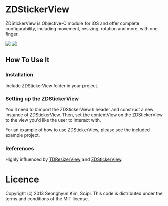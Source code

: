ZDStickerView
=============
ZDStickerView is Objective-C module for iOS and offer complete configurability, including movement, resizing, rotation and more, with one finger.

[![](https://github.com/zedoul/ZDStickerView/blob/develop/SCREENSHOT.png?raw=true)](https://github.com/zedoul/ZDStickerView/blob/develop/SCREENSHOT.png?raw=true)
[![](http://code4app.qiniudn.com/photo/51da3bcb6803faab15000001_11.gif)](http://code4app.qiniudn.com/photo/51da3bcb6803faab15000001_11.gif)

How To Use It
-------------

### Installation

Include ZDStickerView folder in your project.

### Setting up the ZDStickerView 

You'll need to #import the ZDStickerView.h header and construct a new instance of ZDStickerView. Then, set the contentView on the ZDStickerView to the view you'd like the user to interact with.

For an example of how to use ZDStickerView, please see the included example project.

### References

Highly influenced by [TDResizerView](https://github.com/Thavasidurai/TDResizerView) and [ZDStickerView](https://github.com/spoletto/ZDStickerView).

Licence
========
Copyright (c) 2013 Seonghyun Kim, Scipi.
This code is distributed under the terms and conditions of the MIT license.
